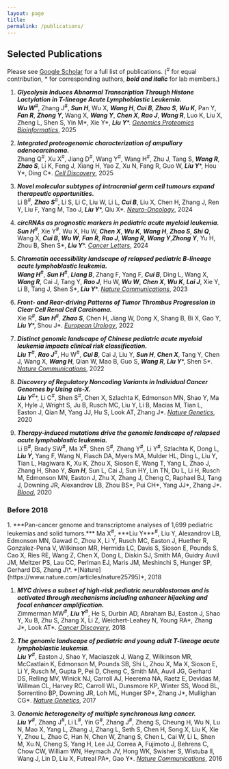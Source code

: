 ```yaml
---
layout: page
title: 
permalink: /publications/
---
```

<h2>Selected Publications</h2>

Please see [Google Scholar](https://scholar.google.com/citations?user=rWZM404AAAAJ&hl=en) for a full list of publications.
(<sup>#</sup> for equal contribution, * for corresponding authors, ***bold and italic*** for lab members.)

1. ***Glycolysis Induces Abnormal Transcription Through Histone Lactylation in T-lineage Acute Lymphoblastic Leukemia.***  
***Wu W***<sup>#</sup>, Zhang J<sup>#</sup>, ***Sun H***, Wu X, ***Wang H***, ***Cui B***, ***Zhao S***, ***Wu K***, Pan Y, ***Fan R***, ***Zhong Y***,  Wang X, ***Wang Y***, ***Chen X***, ***Rao J***, ***Wang R***, Luo K, Liu X, Zheng L, Shen S, Yin M\*, Xie Y\*, ***Liu Y***\*.
*[Genomics Proteomics Bioinformatics](https://academic.oup.com/gpb/advance-article/doi/10.1093/gpbjnl/qzaf029/8107772?login=false)*, 2025

1. ***Integrated proteogenomic characterization of ampullary adenocarcinoma.***  
Zhang Q<sup>#</sup>, Xu X<sup>#</sup>, Jiang D<sup>#</sup>, Wang Y<sup>#</sup>, Wang H<sup>#</sup>, Zhu J, Tang S, ***Wang R***, ***Zhao S***, Li K, Feng J, Xiang H,  Yao Z, Xu N, Fang R, Guo W, ***Liu Y***\*, Hou Y\*, Ding C\*.
*[Cell Discovery](https://www.nature.com/articles/s41421-024-00742-4)*, 2025

1. ***Novel molecular subtypes of intracranial germ cell tumours expand therapeutic opportunities.***  
Li B<sup>#</sup>, ***Zhao S***<sup>#</sup>, Li S, Li C, Liu W, Li L, ***Cui B***, Liu X, Chen H, Zhang J, Ren Y,  Liu F, Yang M, Tao J, ***Liu Y***\*, Qiu X\*.
*[Neuro-Oncology](https://academic.oup.com/neuro-oncology/article/26/7/1335/7618059?login=false)*, 2024

1. ***circRNAs as prognostic markers in pediatric acute myeloid leukemia.***  
***Sun H***<sup>#</sup>, Xie Y<sup>#</sup>, Wu X, Hu W, ***Chen X***, ***Wu K***, ***Wang H***, ***Zhao S***, ***Shi Q***, Wang X, ***Cui B***, ***Wu W***, ***Fan R***, ***Rao J***, ***Wang R***, ***Wang Y***,***Zhong Y***,  Yu H,  Zhou B, Shen S\*, ***Liu Y***\*.
*[Cancer Letters](https://www.sciencedirect.com/science/article/abs/pii/S0304383524002738?via%3Dihub)*, 2024

1. ***Chromatin accessibility landscape of relapsed pediatric B-lineage acute lymphoblastic leukemia.***  
***Wang H***<sup>#</sup>, ***Sun H***<sup>#</sup>, ***Liang B***, Zhang F, Yang F, ***Cui B***, Ding L, Wang X, ***Wang R***, Cai J, Tang Y, ***Rao J***, Hu W, ***Wu W***, ***Chen X***, ***Wu K***, ***Lai J***, Xie Y, Li B, Tang J, Shen S\*, ***Liu Y***\*.
*[Nature Communications](https://www.nature.com/articles/s41467-023-42565-z)*, 2023

1. ***Front- and Rear-driving Patterns of Tumor Thrombus Progression in Clear Cell Renal Cell Carcinoma.***  
Xie R<sup>#</sup>, ***Sun H***<sup>#</sup>, ***Zhao S***, Chen H, Jiang W, Dong X, Shang B, Bi X, Gao Y, ***Liu Y***\*, Shou J\*.
*[European Urology](https://www.sciencedirect.com/science/article/abs/pii/S0302283822023922?via%3Dihub)*, 2022

1. ***Distinct genomic landscape of Chinese pediatric acute myeloid leukemia impacts clinical risk classification.***  
***Liu T***<sup>#</sup>, ***Rao J***<sup>#</sup>, Hu W<sup>#</sup>, ***Cui B***, Cai J, Liu Y, ***Sun H***, ***Chen X***, Tang Y, Chen J, Wang X, ***Wang H***, Qian W, Mao B, Guo S, ***Wang R***, ***Liu Y***\*, Shen S\*.
*[Nature Communications](https://www.nature.com/articles/s41467-022-29336-y)*, 2022

1. ***Discovery of Regulatory Noncoding Variants in Individual Cancer Genomes by Using cis-X.***  
***Liu Y***<sup>#</sup>\*, Li C<sup>#</sup>, Shen S<sup>#</sup>, Chen X, Szlachta K, Edmonson MN, Shao Y, Ma X, Hyle J, Wright S, Ju B,  Rusch MC, Liu Y, Li B, Macias M, Tian L, Easton J, Qian M, Yang JJ, Hu S, Look AT, Zhang J\*.
*[Nature Genetics](https://www.nature.com/articles/s41588-020-0659-5)*, 2020

1. ***Therapy-induced mutations drive the genomic landscape of relapsed acute lymphoblastic leukemia.***  
Li B<sup>#</sup>, Brady SW<sup>#</sup>, Ma X<sup>#</sup>, Shen S<sup>#</sup>, Zhang Y<sup>#</sup>, Li Y<sup>#</sup>, Szlachta K, Dong L, ***Liu Y***, Yang F, Wang N, Flasch DA, Myers MA, Mulder HL, Ding L, Liu Y, Tian L, Hagiwara K, Xu K, Zhou X, Sioson E, Wang T, Yang L, Zhao J, Zhang H, Shao Y, ***Sun H***, Sun L, Cai J, Sun HY, Lin TN, Du L, Li H, Rusch M, Edmonson MN, Easton J, Zhu X, Zhang J, Cheng C, Raphael BJ, Tang J, Downing JR, Alexandrov LB, Zhou BS\*, Pui CH\*, Yang JJ\*, Zhang J\*.
*[Blood](https://ashpublications.org/blood/article/135/1/41/422540/Therapy-induced-mutations-drive-the-genomic)*, 2020



<h3>Before 2018</h3>
1. ***Pan-cancer genome and transcriptome analyses of 1,699 pediatric leukemias and solid tumors.***  
Ma X<sup>#</sup>, ***Liu Y***<sup>#</sup>, Liu Y, Alexandrov LB, Edmonson MN, Gawad C, Zhou X, Li Y, Rusch MC, Easton J, Huether R, Gonzalez-Pena V, Wilkinson MR, Hermida LC, Davis S, Sioson E, Pounds S, Cao X, Ries RE, Wang Z, Chen X, Dong L, Diskin SJ, Smith MA, Guidry Auvil JM, Meltzer PS, Lau CC, Perlman EJ, Maris JM, Meshinchi S, Hunger SP, Gerhard DS, Zhang J\*.
*[Nature](https://www.nature.com/articles/nature25795)*, 2018

1. ***MYC drives a subset of high-risk pediatric neuroblastomas and is activated through mechanisms including enhancer hijacking and focal enhancer amplification.***  
Zimmerman MW<sup>#</sup>, ***Liu Y***<sup>#</sup>, He S, Durbin AD, Abraham BJ, Easton J, Shao Y, Xu B, Zhu S, Zhang X, Li Z, Weichert-Leahey N, Young RA\*, Zhang J\*, Look AT\*.
*[Cancer Discovery](https://cancerdiscovery.aacrjournals.org/content/8/3/320.long)*, 2018

1. ***The genomic landscape of pediatric and young adult T-lineage acute lymphoblastic leukemia.***  
***Liu Y***<sup>#</sup>, Easton J, Shao Y, Maciaszek J, Wang Z, Wilkinson MR, McCastlain K, Edmonson M, Pounds SB, Shi L, Zhou X, Ma X, Sioson E, Li Y, Rusch M, Gupta P, Pei D, Cheng C, Smith MA, Auvil JG, Gerhard DS, Relling MV, Winick NJ, Carroll AJ, Heerema NA, Raetz E, Devidas M, Willman CL, Harvey RC, Carroll WL, Dunsmore KP, Winter SS, Wood BL, Sorrentino BP, Downing JR, Loh ML, Hunger SP\*, Zhang J\*, Mullighan CG\*.
*[Nature Genetics](https://www.nature.com/articles/ng.3909)*, 2017

1. ***Genomic heterogeneity of multiple synchronous lung cancer.***  
***Liu Y***<sup>#</sup>, Zhang J<sup>#</sup>, Li L<sup>#</sup>, Yin G<sup>#</sup>, Zhang J<sup>#</sup>, Zheng S, Cheung H, Wu N, Lu N, Mao X, Yang L, Zhang J, Zhang L, Seth S, Chen H, Song X, Liu K, Xie Y, Zhou L, Zhao C, Han N, Chen W, Zhang S, Chen L, Cai W, Li L, Shen M, Xu N, Cheng S, Yang H, Lee JJ, Correa A, Fujimoto J, Behrens C, Chow CW, William WN, Heymach JV, Hong WK, Swisher S, Wistuba II, Wang J, Lin D, Liu X, Futreal PA\*, Gao Y\*.
*[Nature Communications](https://www.nature.com/articles/ncomms13200)*, 2016
